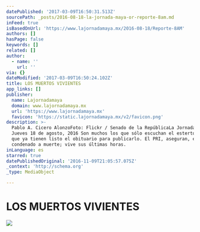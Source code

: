 ```yaml
---
datePublished: '2017-03-09T16:50:31.513Z'
sourcePath: _posts/2016-08-18-la-jornada-maya-or-reporte-8am.md
inFeed: true
isBasedOnUrl: 'https://www.lajornadamaya.mx/2016-08-18/Reporte-8AM'
authors: []
hasPage: false
keywords: []
related: []
author:
  - name: ''
    url: ''
via: {}
dateModified: '2017-03-09T16:50:24.102Z'
title: LOS MUERTOS VIVIENTES
app_links: []
publisher:
  name: Lajornadamaya
  domain: www.lajornadamaya.mx
  url: 'https://www.lajornadamaya.mx'
  favicon: 'https://static.lajornadamaya.mx/v2/favicon.png'
description: >-
  Pablo A. Cicero AlonzoFoto: Flickr / Senado de la RepúblicaLa Jornada Maya
  Jueves 18 de agosto, 2016 Son muchos los que sólo escuchan el estertor, los
  que ya tienen listo el obituario para publicarlo. El PRI, aseguran, está
  condenado a muerte; vive sus últimas horas.
inLanguage: es
starred: true
datePublishedOriginal: '2016-11-09T21:05:57.075Z'
_context: 'http://schema.org'
_type: MediaObject

---
```

# LOS MUERTOS VIVIENTES
![](https://the-grid-user-content.s3-us-west-2.amazonaws.com/207bf359-14d4-4eb6-b859-3342f577ef17.png)